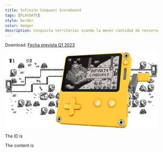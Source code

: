 ```yaml
---
title: Infinite Conquest Scoreboard
tags: [PLAYDATE]
style: border
color: danger
description: Conquista territorios usando la menor cantidad de rescursos. Defiende cada palmo de terreno a golpe de palanca en este juego diseñado para Playdate.
---
```


Download: [Fecha prevista Q1 2023](#)

![infinite conquest banner](/assets/images/uploads/infinite_conquest/infinite_conquest_playdate.gif)

<div>
    <p class="greeting-id">The ID is </p>
    <p class="greeting-content">The content is </p>
</div>

<script src="/assets/images/uploads/infinite_conquest/infinite-conquest-sdk.js"></script>
